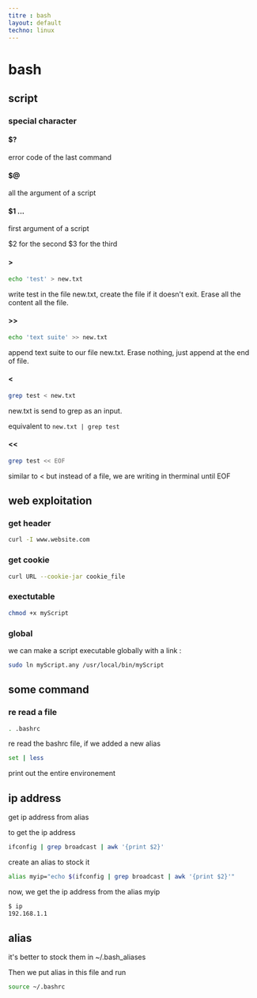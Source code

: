 ```yaml
---
titre : bash
layout: default
techno: linux
---
```


# bash

## script

### special character

#### $?
error code of the last command

#### $@
all the argument of a script 

#### $1 ...
first argument of a script

$2 for the second
$3 for the third

#### >
```bash
echo 'test' > new.txt
```
write test in the file new.txt, create the file if it doesn't exit. Erase all the content all the file.

#### >>
```bash
echo 'text suite' >> new.txt
```

append text suite to our file new.txt. Erase nothing, just append at the end of file.

#### <
```bash
grep test < new.txt
```
new.txt is send to grep as an input.

equivalent to `new.txt | grep test`

#### <<
```bash
grep test << EOF
```

similar to < but instead of a file, we are writing in therminal until EOF


## web exploitation

### get header

```bash
curl -I www.website.com
```

### get cookie

```bash
curl URL --cookie-jar cookie_file
```


### exectutable
```bash
chmod +x myScript
```

### global
we can make a script executable globally with a link :
```bash
sudo ln myScript.any /usr/local/bin/myScript
```

## some command

### re read a file
```bash
. .bashrc
```
re read the bashrc file, if we added a new alias

```bash
set | less
```
print out the entire environement

## ip address
get ip address from alias

to get the ip address
```bash
ifconfig | grep broadcast | awk '{print $2}'
```

create an alias to stock it
```bash
alias myip="echo $(ifconfig | grep broadcast | awk '{print $2}'"
```

now, we get the ip address from the alias myip
```bash
$ ip
192.168.1.1
```

## alias
it's better to stock them in ~/.bash_aliases

Then we put alias in this file and run 
```bash
source ~/.bashrc
```
